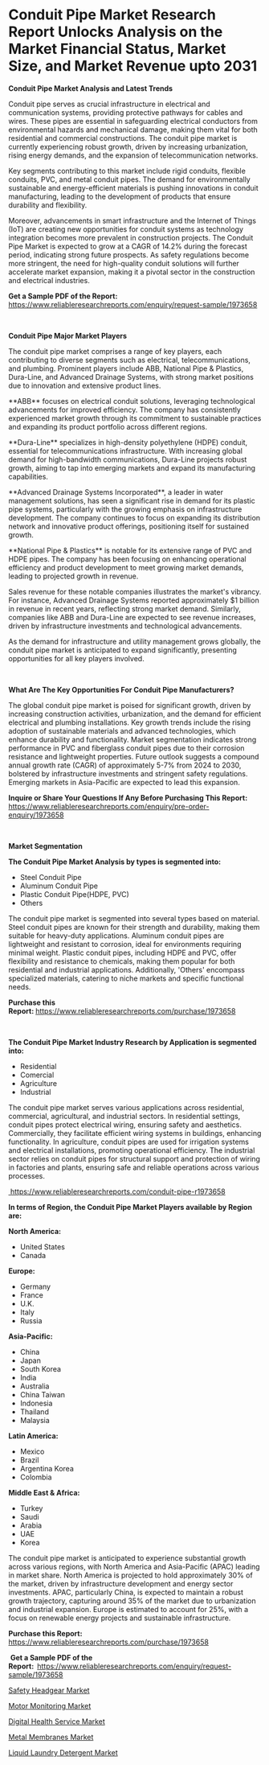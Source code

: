 <p><h1>Conduit Pipe Market Research Report Unlocks Analysis on the Market Financial Status, Market Size, and Market Revenue upto 2031</h1></p><p><strong>Conduit Pipe Market Analysis and Latest Trends</strong></p>
<p><p>Conduit pipe serves as crucial infrastructure in electrical and communication systems, providing protective pathways for cables and wires. These pipes are essential in safeguarding electrical conductors from environmental hazards and mechanical damage, making them vital for both residential and commercial constructions. The conduit pipe market is currently experiencing robust growth, driven by increasing urbanization, rising energy demands, and the expansion of telecommunication networks. </p><p>Key segments contributing to this market include rigid conduits, flexible conduits, PVC, and metal conduit pipes. The demand for environmentally sustainable and energy-efficient materials is pushing innovations in conduit manufacturing, leading to the development of products that ensure durability and flexibility. </p><p>Moreover, advancements in smart infrastructure and the Internet of Things (IoT) are creating new opportunities for conduit systems as technology integration becomes more prevalent in construction projects. The Conduit Pipe Market is expected to grow at a CAGR of 14.2% during the forecast period, indicating strong future prospects. As safety regulations become more stringent, the need for high-quality conduit solutions will further accelerate market expansion, making it a pivotal sector in the construction and electrical industries.</p></p>
<p><strong>Get a Sample PDF of the Report:&nbsp;</strong> <a href="https://www.reliableresearchreports.com/enquiry/request-sample/1973658?utm_campaign=31&utm_medium=2&utm_source=Github&utm_content=ia&utm_term=14112024&utm_id=conduit-pipe">https://www.reliableresearchreports.com/enquiry/request-sample/1973658</a></p>
<p>&nbsp;</p>
<p><strong>Conduit Pipe Major Market Players</strong></p>
<p><p>The conduit pipe market comprises a range of key players, each contributing to diverse segments such as electrical, telecommunications, and plumbing. Prominent players include ABB, National Pipe & Plastics, Dura-Line, and Advanced Drainage Systems, with strong market positions due to innovation and extensive product lines.</p><p>**ABB** focuses on electrical conduit solutions, leveraging technological advancements for improved efficiency. The company has consistently experienced market growth through its commitment to sustainable practices and expanding its product portfolio across different regions.</p><p>**Dura-Line** specializes in high-density polyethylene (HDPE) conduit, essential for telecommunications infrastructure. With increasing global demand for high-bandwidth communications, Dura-Line projects robust growth, aiming to tap into emerging markets and expand its manufacturing capabilities.</p><p>**Advanced Drainage Systems Incorporated**, a leader in water management solutions, has seen a significant rise in demand for its plastic pipe systems, particularly with the growing emphasis on infrastructure development. The company continues to focus on expanding its distribution network and innovative product offerings, positioning itself for sustained growth.</p><p>**National Pipe & Plastics** is notable for its extensive range of PVC and HDPE pipes. The company has been focusing on enhancing operational efficiency and product development to meet growing market demands, leading to projected growth in revenue.</p><p>Sales revenue for these notable companies illustrates the market's vibrancy. For instance, Advanced Drainage Systems reported approximately $1 billion in revenue in recent years, reflecting strong market demand. Similarly, companies like ABB and Dura-Line are expected to see revenue increases, driven by infrastructure investments and technological advancements.</p><p>As the demand for infrastructure and utility management grows globally, the conduit pipe market is anticipated to expand significantly, presenting opportunities for all key players involved.</p></p>
<p>&nbsp;</p>
<p><strong>What Are The Key Opportunities For Conduit Pipe Manufacturers?</strong></p>
<p><p>The global conduit pipe market is poised for significant growth, driven by increasing construction activities, urbanization, and the demand for efficient electrical and plumbing installations. Key growth trends include the rising adoption of sustainable materials and advanced technologies, which enhance durability and functionality. Market segmentation indicates strong performance in PVC and fiberglass conduit pipes due to their corrosion resistance and lightweight properties. Future outlook suggests a compound annual growth rate (CAGR) of approximately 5-7% from 2024 to 2030, bolstered by infrastructure investments and stringent safety regulations. Emerging markets in Asia-Pacific are expected to lead this expansion.</p></p>
<p><strong>Inquire or Share Your Questions If Any Before Purchasing This Report:</strong> <a href="https://www.reliableresearchreports.com/enquiry/pre-order-enquiry/1973658?utm_campaign=31&utm_medium=2&utm_source=Github&utm_content=ia&utm_term=14112024&utm_id=conduit-pipe">https://www.reliableresearchreports.com/enquiry/pre-order-enquiry/1973658</a></p>
<p>&nbsp;</p>
<p><strong>Market Segmentation</strong></p>
<p><strong>The Conduit Pipe Market Analysis by types is segmented into:</strong></p>
<p><ul><li>Steel Conduit Pipe</li><li>Aluminum Conduit Pipe</li><li>Plastic Conduit Pipe(HDPE, PVC)</li><li>Others</li></ul></p>
<p><p>The conduit pipe market is segmented into several types based on material. Steel conduit pipes are known for their strength and durability, making them suitable for heavy-duty applications. Aluminum conduit pipes are lightweight and resistant to corrosion, ideal for environments requiring minimal weight. Plastic conduit pipes, including HDPE and PVC, offer flexibility and resistance to chemicals, making them popular for both residential and industrial applications. Additionally, 'Others' encompass specialized materials, catering to niche markets and specific functional needs.</p></p>
<p><strong>Purchase this Report:&nbsp;</strong><a href="https://www.reliableresearchreports.com/purchase/1973658?utm_campaign=31&utm_medium=2&utm_source=Github&utm_content=ia&utm_term=14112024&utm_id=conduit-pipe">https://www.reliableresearchreports.com/purchase/1973658</a></p>
<p>&nbsp;</p>
<p><strong>The Conduit Pipe Market Industry Research by Application is segmented into:</strong></p>
<p><ul><li>Residential</li><li>Comercial</li><li>Agriculture</li><li>Industrial</li></ul></p>
<p><p>The conduit pipe market serves various applications across residential, commercial, agricultural, and industrial sectors. In residential settings, conduit pipes protect electrical wiring, ensuring safety and aesthetics. Commercially, they facilitate efficient wiring systems in buildings, enhancing functionality. In agriculture, conduit pipes are used for irrigation systems and electrical installations, promoting operational efficiency. The industrial sector relies on conduit pipes for structural support and protection of wiring in factories and plants, ensuring safe and reliable operations across various processes.</p></p>
<p><a href="https://www.reliableresearchreports.com/conduit-pipe-r1973658?utm_campaign=31&utm_medium=2&utm_source=Github&utm_content=ia&utm_term=14112024&utm_id=conduit-pipe">&nbsp;https://www.reliableresearchreports.com/conduit-pipe-r1973658</a></p>
<p><strong>In terms of Region, the Conduit Pipe Market Players available by Region are:</strong></p>
<p>
    <p> <strong> North America: </strong>
        <ul>
            <li>United States</li>
            <li>Canada</li>
        </ul>
        </p> 
    <p> <strong> Europe: </strong>
        <ul>
            <li>Germany</li>
            <li>France</li>
            <li>U.K.</li>
            <li>Italy</li>
            <li>Russia</li>
        </ul>
        </p> 
    <p> <strong> Asia-Pacific: </strong>
        <ul>
            <li>China</li>
            <li>Japan</li>
            <li>South Korea</li>
            <li>India</li>
            <li>Australia</li>
            <li>China Taiwan</li>
            <li>Indonesia</li>
            <li>Thailand</li>
            <li>Malaysia</li>
        </ul>
        </p> 
    <p> <strong> Latin America: </strong>
        <ul>
            <li>Mexico</li>
            <li>Brazil</li>
            <li>Argentina Korea</li>
            <li>Colombia</li>
        </ul>
        </p> 
    <p> <strong> Middle East & Africa: </strong>
        <ul>
            <li>Turkey</li>
            <li>Saudi</li>
            <li>Arabia</li>
            <li>UAE</li>
            <li>Korea</li>
        </ul>
    </p>
    </p>
<p><p>The conduit pipe market is anticipated to experience substantial growth across various regions, with North America and Asia-Pacific (APAC) leading in market share. North America is projected to hold approximately 30% of the market, driven by infrastructure development and energy sector investments. APAC, particularly China, is expected to maintain a robust growth trajectory, capturing around 35% of the market due to urbanization and industrial expansion. Europe is estimated to account for 25%, with a focus on renewable energy projects and sustainable infrastructure.</p></p>
<p><strong>Purchase this Report: </strong><a href="https://www.reliableresearchreports.com/purchase/1973658?utm_campaign=31&utm_medium=2&utm_source=Github&utm_content=ia&utm_term=14112024&utm_id=conduit-pipe">https://www.reliableresearchreports.com/purchase/1973658</a></p>
<p>&nbsp;<strong>Get a Sample PDF of the Report:&nbsp;&nbsp;</strong><a href="https://www.reliableresearchreports.com/enquiry/request-sample/1973658?utm_campaign=31&utm_medium=2&utm_source=Github&utm_content=ia&utm_term=14112024&utm_id=conduit-pipe">https://www.reliableresearchreports.com/enquiry/request-sample/1973658</a></p>
<p><strong></strong></p>
<p><p><a href="https://www.linkedin.com/pulse/global-perspectives-safety-headgear-market-trends-forecast-h2koc?utm_campaign=31&utm_medium=2&utm_source=Github&utm_content=ia&utm_term=14112024&utm_id=conduit-pipe">Safety Headgear Market</a></p><p><a href="https://issuu.com/reportprime-2/docs/motor-monitoring-market-size-2030.p_26fbff3c264696?utm_campaign=31&utm_medium=2&utm_source=Github&utm_content=ia&utm_term=14112024&utm_id=conduit-pipe">Motor Monitoring Market</a></p><p><a href="https://issuu.com/reportprime-2/docs/digital-health-service-market-size-_31b70c014b5b29?utm_campaign=31&utm_medium=2&utm_source=Github&utm_content=ia&utm_term=14112024&utm_id=conduit-pipe">Digital Health Service Market</a></p><p><a href="https://github.com/MonroeBullock54/Market-Research-Report-List-1/blob/main/metal-membranes-market.md?utm_campaign=31&utm_medium=2&utm_source=Github&utm_content=ia&utm_term=14112024&utm_id=conduit-pipe">Metal Membranes Market</a></p><p><a href="https://www.linkedin.com/pulse/liquid-laundry-detergent-market-revolution-2024-2031-chgjc?utm_campaign=31&utm_medium=2&utm_source=Github&utm_content=ia&utm_term=14112024&utm_id=conduit-pipe">Liquid Laundry Detergent Market</a></p></p>